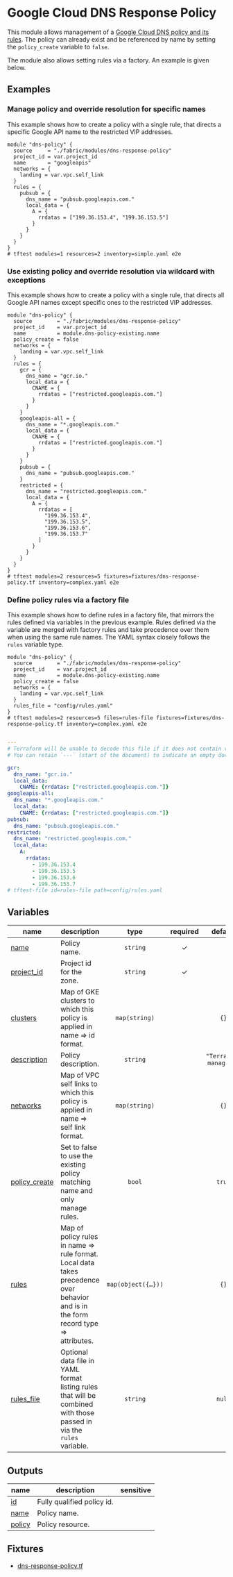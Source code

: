 # Google Cloud DNS Response Policy

This module allows management of a [Google Cloud DNS policy and its rules](https://cloud.google.com/dns/docs/zones/manage-response-policies). The policy can already exist and be referenced by name by setting the `policy_create` variable to `false`.

The module also allows setting rules via a factory. An example is given below.

## Examples

### Manage policy and override resolution for specific names

This example shows how to create a policy with a single rule, that directs a specific Google API name to the restricted VIP addresses.

```hcl
module "dns-policy" {
  source     = "./fabric/modules/dns-response-policy"
  project_id = var.project_id
  name       = "googleapis"
  networks = {
    landing = var.vpc.self_link
  }
  rules = {
    pubsub = {
      dns_name = "pubsub.googleapis.com."
      local_data = {
        A = {
          rrdatas = ["199.36.153.4", "199.36.153.5"]
        }
      }
    }
  }
}
# tftest modules=1 resources=2 inventory=simple.yaml e2e
```

### Use existing policy and override resolution via wildcard with exceptions

This example shows how to create a policy with a single rule, that directs all Google API names except specific ones to the restricted VIP addresses.

```hcl
module "dns-policy" {
  source        = "./fabric/modules/dns-response-policy"
  project_id    = var.project_id
  name          = module.dns-policy-existing.name
  policy_create = false
  networks = {
    landing = var.vpc.self_link
  }
  rules = {
    gcr = {
      dns_name = "gcr.io."
      local_data = {
        CNAME = {
          rrdatas = ["restricted.googleapis.com."]
        }
      }
    }
    googleapis-all = {
      dns_name = "*.googleapis.com."
      local_data = {
        CNAME = {
          rrdatas = ["restricted.googleapis.com."]
        }
      }
    }
    pubsub = {
      dns_name = "pubsub.googleapis.com."
    }
    restricted = {
      dns_name = "restricted.googleapis.com."
      local_data = {
        A = {
          rrdatas = [
            "199.36.153.4",
            "199.36.153.5",
            "199.36.153.6",
            "199.36.153.7"
          ]
        }
      }
    }
  }
}
# tftest modules=2 resources=5 fixtures=fixtures/dns-response-policy.tf inventory=complex.yaml e2e
```

### Define policy rules via a factory file

This example shows how to define rules in a factory file, that mirrors the rules defined via variables in the previous example. Rules defined via the variable are merged with factory rules and take precedence over them when using the same rule names. The YAML syntax closely follows the `rules` variable type.

```hcl
module "dns-policy" {
  source        = "./fabric/modules/dns-response-policy"
  project_id    = var.project_id
  name          = module.dns-policy-existing.name
  policy_create = false
  networks = {
    landing = var.vpc.self_link
  }
  rules_file = "config/rules.yaml"
}
# tftest modules=2 resources=5 files=rules-file fixtures=fixtures/dns-response-policy.tf inventory=complex.yaml e2e
```

```yaml

---
# Terraform will be unable to decode this file if it does not contain valid YAML
# You can retain `---` (start of the document) to indicate an empty document.

gcr:
  dns_name: "gcr.io."
  local_data:
    CNAME: {rrdatas: ["restricted.googleapis.com."]}
googleapis-all:
  dns_name: "*.googleapis.com."
  local_data:
    CNAME: {rrdatas: ["restricted.googleapis.com."]}
pubsub:
  dns_name: "pubsub.googleapis.com."
restricted:
  dns_name: "restricted.googleapis.com."
  local_data:
    A:
      rrdatas:
        - 199.36.153.4
        - 199.36.153.5
        - 199.36.153.6
        - 199.36.153.7
# tftest-file id=rules-file path=config/rules.yaml
```
<!-- BEGIN TFDOC -->
## Variables

| name | description | type | required | default |
|---|---|:---:|:---:|:---:|
| [name](variables.tf#L30) | Policy name. | <code>string</code> | ✓ |  |
| [project_id](variables.tf#L49) | Project id for the zone. | <code>string</code> | ✓ |  |
| [clusters](variables.tf#L17) | Map of GKE clusters to which this policy is applied in name => id format. | <code>map&#40;string&#41;</code> |  | <code>&#123;&#125;</code> |
| [description](variables.tf#L24) | Policy description. | <code>string</code> |  | <code>&#34;Terraform managed.&#34;</code> |
| [networks](variables.tf#L35) | Map of VPC self links to which this policy is applied in name => self link format. | <code>map&#40;string&#41;</code> |  | <code>&#123;&#125;</code> |
| [policy_create](variables.tf#L42) | Set to false to use the existing policy matching name and only manage rules. | <code>bool</code> |  | <code>true</code> |
| [rules](variables.tf#L54) | Map of policy rules in name => rule format. Local data takes precedence over behavior and is in the form record type => attributes. | <code title="map&#40;object&#40;&#123;&#10;  dns_name &#61; string&#10;  behavior &#61; optional&#40;string, &#34;bypassResponsePolicy&#34;&#41;&#10;  local_data &#61; optional&#40;map&#40;object&#40;&#123;&#10;    ttl     &#61; optional&#40;number&#41;&#10;    rrdatas &#61; optional&#40;list&#40;string&#41;, &#91;&#93;&#41;&#10;  &#125;&#41;&#41;, &#123;&#125;&#41;&#10;&#125;&#41;&#41;">map&#40;object&#40;&#123;&#8230;&#125;&#41;&#41;</code> |  | <code>&#123;&#125;</code> |
| [rules_file](variables.tf#L68) | Optional data file in YAML format listing rules that will be combined with those passed in via the `rules` variable. | <code>string</code> |  | <code>null</code> |

## Outputs

| name | description | sensitive |
|---|---|:---:|
| [id](outputs.tf#L17) | Fully qualified policy id. |  |
| [name](outputs.tf#L22) | Policy name. |  |
| [policy](outputs.tf#L27) | Policy resource. |  |

## Fixtures

- [dns-response-policy.tf](../../tests/fixtures/dns-response-policy.tf)
<!-- END TFDOC -->
